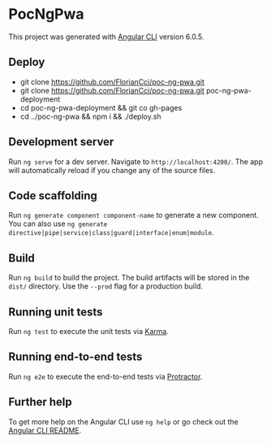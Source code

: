 # PocNgPwa

This project was generated with [Angular CLI](https://github.com/angular/angular-cli) version 6.0.5.

## Deploy
 * git clone https://github.com/FlorianCcj/poc-ng-pwa.git
 * git clone https://github.com/FlorianCcj/poc-ng-pwa.git poc-ng-pwa-deployment
 * cd poc-ng-pwa-deployment && git co gh-pages
 * cd ../poc-ng-pwa && npm i && ./deploy.sh

## Development server

Run `ng serve` for a dev server. Navigate to `http://localhost:4200/`. The app will automatically reload if you change any of the source files.

## Code scaffolding

Run `ng generate component component-name` to generate a new component. You can also use `ng generate directive|pipe|service|class|guard|interface|enum|module`.

## Build

Run `ng build` to build the project. The build artifacts will be stored in the `dist/` directory. Use the `--prod` flag for a production build.

## Running unit tests

Run `ng test` to execute the unit tests via [Karma](https://karma-runner.github.io).

## Running end-to-end tests

Run `ng e2e` to execute the end-to-end tests via [Protractor](http://www.protractortest.org/).

## Further help

To get more help on the Angular CLI use `ng help` or go check out the [Angular CLI README](https://github.com/angular/angular-cli/blob/master/README.md).

